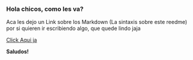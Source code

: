 ### Hola chicos, como les va?

Aca les dejo un Link sobre los Markdown (La sintaxis sobre este reedme) por si quieren ir escribiendo algo, que quede lindo jaja


[Click Aqui ja](https://help.github.com/es/github/writing-on-github/basic-writing-and-formatting-syntax)

**Saludos!**
